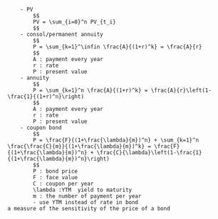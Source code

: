 
        - PV
            $$
            PV = \sum_{i=0}^n PV_{t_i}
            $$
        - consol/permanent annuity
            $$
            P = \sum_{k=1}^\infin \frac{A}{(1+r)^k} = \frac{A}{r}
            $$
            A : payment every year
            r : rate
            P : present value
        - annuity
            $$
            P = \sum_{k=1}^n \frac{A}{(1+r)^k} = \frac{A}{r}\left(1-\frac{1}{(1+r)^n}\right) 
            $$
            A : payment every year
            r : rate
            P : present value
        - coupon bond
            $$
            P = \frac{F}{(1+\frac{\lambda}{m})^n} + \sum_{k=1}^n \frac{\frac{C}{m}}{(1+\frac{\lambda}{m})^k} = \frac{F}{(1+\frac{\lambda}{m})^n} + \frac{C}{\lambda}\left(1-\frac{1}{(1+\frac{\lambda}{m})^n}\right)
            $$
            P : bond price
            F : face value
            C : coupon per year
            \lambda :YTM  yield to maturity
            m : the number of payment per year
            - use YTM instead of rate in bond
    a measure of the sensitivity of the price of a bond